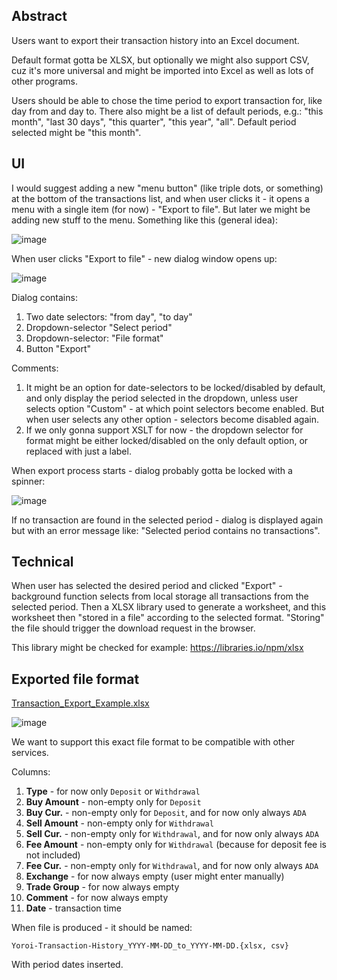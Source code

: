 ## Abstract

Users want to export their transaction history into an Excel document.

Default format gotta be XLSX, but optionally we might also support CSV, cuz it's more universal and might be imported into Excel as well as lots of other programs.

Users should be able to chose the time period to export transaction for, like day from and day to. There also might be a list of default periods, e.g.: "this month", "last 30 days", "this quarter", "this year", "all". Default period selected might be "this month".

## UI

I would suggest adding a new "menu button" (like triple dots, or something) at the bottom of the transactions list, and when user clicks it - it opens a menu with a single item (for now) - "Export to file". But later we might be adding new stuff to the menu. Something like this (general idea):

![image](https://user-images.githubusercontent.com/5585355/50314196-fad3e980-04be-11e9-8488-13e8803524c5.png)

When user clicks "Export to file" - new dialog window opens up:

![image](https://user-images.githubusercontent.com/5585355/50316193-af253e00-04c6-11e9-968d-e726548a7e5f.png)

Dialog contains:
1. Two date selectors: "from day", "to day"
2. Dropdown-selector "Select period"
3. Dropdown-selector: "File format"
4. Button "Export"

Comments:
1. It might be an option for date-selectors to be locked/disabled by default, and only display the period selected in the dropdown, unless user selects option "Custom" - at which point selectors become enabled. But when user selects any other option - selectors become disabled again.
2. If we only gonna support XSLT for now - the dropdown selector for format might be either locked/disabled on the only default option, or replaced with just a label.

When export process starts - dialog probably gotta be locked with a spinner:

![image](https://user-images.githubusercontent.com/5585355/50315379-95cec280-04c3-11e9-989b-94b7f712ba0b.png)

If no transaction are found in the selected period - dialog is displayed again but with an error message like: "Selected period contains no transactions".

## Technical

When user has selected the desired period and clicked "Export" - background function selects from local storage all transactions from the selected period. Then a XLSX library used to generate a worksheet, and this worksheet then "stored in a file" according to the selected format. "Storing" the file should trigger the download request in the browser.

This library might be checked for example: https://libraries.io/npm/xlsx

## Exported file format

[Transaction_Export_Example.xlsx](https://github.com/Emurgo/yoroi-frontend/files/2700970/Transaction_Export_Example.xlsx)

![image](https://user-images.githubusercontent.com/5585355/50316566-42ab3e80-04c8-11e9-8f38-e45343472545.png)

We want to support this exact file format to be compatible with other services.

Columns:
1. **Type** - for now only `Deposit` or `Withdrawal`
2. **Buy Amount** - non-empty only for `Deposit`
3. **Buy Cur.** - non-empty only for `Deposit`, and for now only always `ADA`
4. **Sell Amount** - non-empty only for `Withdrawal`
5. **Sell Cur.** - non-empty only for `Withdrawal`, and for now only always `ADA`
6. **Fee Amount** - non-empty only for `Withdrawal` (because for deposit fee is not included)
7. **Fee Cur.** - non-empty only for `Withdrawal`, and for now only always `ADA`
8. **Exchange** - for now always empty (user might enter manually)
9. **Trade Group** - for now always empty
10. **Comment** - for now always empty
11. **Date** - transaction time

When file is produced - it should be named:
```
Yoroi-Transaction-History_YYYY-MM-DD_to_YYYY-MM-DD.{xlsx, csv}
```

With period dates inserted.
